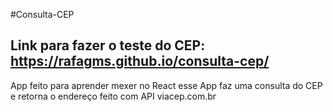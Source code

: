 #Consulta-CEP
## Link para fazer o teste do CEP: https://rafagms.github.io/consulta-cep/

App feito para aprender mexer no React
esse App faz uma consulta do CEP e retorna o endereço
feito com API viacep.com.br

